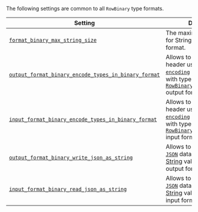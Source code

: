 <!-- Note: This snippet is reused in any file it is imported by -->

The following settings are common to all `RowBinary` type formats.

| Setting                                                                                                                                                    | Description                                                                                                                                                                                                                                         | Default |
|------------------------------------------------------------------------------------------------------------------------------------------------------------|-----------------------------------------------------------------------------------------------------------------------------------------------------------------------------------------------------------------------------------------------------|---------|
| [`format_binary_max_string_size`](/docs/operations/settings/settings-formats.md/#format_binary_max_string_size)                                           | The maximum allowed size for String in RowBinary format.                                                                                                                                                                                          | `1GiB`  |
| [`output_format_binary_encode_types_in_binary_format`](/docs/operations/settings/settings-formats.md/#output_format_binary_encode_types_in_binary_format) | Allows to write types in header using [`binary encoding`](/docs/sql-reference/data-types/data-types-binary-encoding.md) instead of strings with type names in [`RowBinaryWithNamesAndTypes`](../RowBinaryWithNamesAndTypes.md) output format.  | `false` |
| [`input_format_binary_encode_types_in_binary_format`](/docs/operations/settings/settings-formats.md/#input_format_binary_encode_types_in_binary_format)   | Allows to read types in header using [`binary encoding`](/docs/sql-reference/data-types/data-types-binary-encoding.md) instead of strings with type names in [`RowBinaryWithNamesAndTypes`](../RowBinaryWithNamesAndTypes.md) input format.    | `false` |
| [`output_format_binary_write_json_as_string`](/docs/operations/settings/settings-formats.md/#output_format_binary_write_json_as_string)                   | Allows to write values of the [`JSON`](/docs/sql-reference/data-types/newjson.md) data type as `JSON` [String](/docs/sql-reference/data-types/string.md) values in [`RowBinary`](../RowBinary.md) output format.                            | `false` |
| [`input_format_binary_read_json_as_string`](/docs/operations/settings/settings-formats.md/#input_format_binary_read_json_as_string)                       | Allows to read values of the [`JSON`](/docs/sql-reference/data-types/newjson.md) data type as `JSON` [String](/docs/sql-reference/data-types/string.md) values in [`RowBinary`](../RowBinary.md) input format.                              | `false` |
